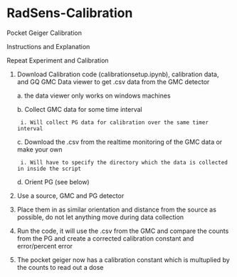 # RadSens-Calibration

Pocket Geiger Calibration

Instructions and Explanation

Repeat Experiment and Calibration

1. Download Calibration code (calibrationsetup.ipynb), calibration data, and GQ GMC Data viewer  to get .csv data from the GMC detector 
	
	a. the data viewer only works on windows machines
	
	b. Collect GMC data for some time interval 
		
		i. Will collect PG data for calibration over the same timer interval
	
	c. Download the .csv from the realtime monitoring of the GMC data or make your own
		
		i. Will have to specify the directory which the data is collected in inside the script
	
	d. Orient PG (see below)
2. Use a source, GMC and PG detector

3. Place them in as similar orientation and distance from the source as possible, do not let anything move during data collection

4. Run the code, it will use the .csv from the GMC and compare the counts from the PG and create a corrected calibration constant and error/percent error

5. The pocket geiger now has a calibration constant which is multuplied by the counts to read out a dose

